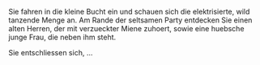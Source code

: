 Sie fahren in die kleine Bucht ein und schauen sich die elektrisierte, wild tanzende Menge an. Am Rande der seltsamen Party entdecken Sie einen alten Herren, der mit verzueckter Miene zuhoert, sowie eine huebsche junge Frau, die neben ihm steht. 

Sie entschliessen sich, ...
